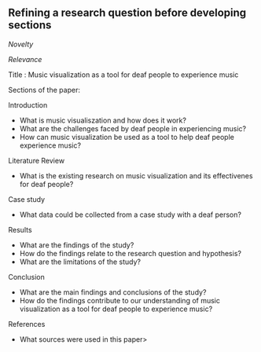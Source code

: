 ## Refining a research question before developing sections

*Novelty*

*Relevance*

Title : Music visualization as a tool for deaf people to experience music

Sections of the paper:

Introduction
- What is music visualiszation and how does it work?
- What are the challenges faced by deaf people in experiencing music?
- How can music visualization be used as a tool to help deaf people experience music?

Literature Review
- What is the existing research on music visualization and its effectivenes for deaf people?

Case study
- What data could be collected from a case study with a deaf person?


Results
- What are the findings of the study?
- How do the findings relate to the research question and hypothesis?
- What are the limitations of the study?



Conclusion
- What are the main findings and conclusions of the study?
- How do the findings contribute to our understanding of music visualization as a tool for deaf people to experience music?


References
- What sources were used in this paper>